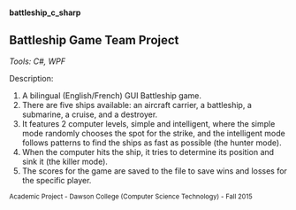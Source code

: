 #### battleship_c_sharp
## Battleship Game Team Project

_Tools: C#, WPF_

Description:
1. A bilingual (English/French) GUI Battleship game.
2. There are five ships available: an aircraft carrier, a battleship, a submarine, a cruise, and a destroyer.
3. It features 2 computer levels, simple and intelligent, where the simple mode randomly chooses the spot for the strike, and the intelligent mode follows patterns to find the ships as fast as possible (the hunter mode).
4. When the computer hits the ship, it tries to determine its position and sink it (the killer mode).
5. The scores for the game are saved to the file to save wins and losses for the specific player.

<sub>Academic Project - Dawson College (Computer Science Technology) - Fall 2015</sub>
